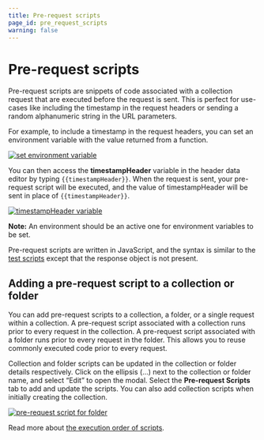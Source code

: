 ```yaml
---
title: Pre-request scripts
page_id: pre_request_scripts
warning: false
---
```


# Pre-request scripts

Pre-request scripts are snippets of code associated with a collection request that are executed before the request is sent. This is perfect for use-cases like including the timestamp in the request headers or sending a random alphanumeric string in the URL parameters.

For example, to include a timestamp in the request headers, you can set an environment variable with the value returned from a function.

[![set environment variable](https://s3.amazonaws.com/postman-static-getpostman-com/postman-docs/Test_script3_Updated2.png)](https://s3.amazonaws.com/postman-static-getpostman-com/postman-docs/Test_script3_Updated2.png)

You can then access the **timestampHeader** variable in the header data editor by typing `{{timestampHeader}}`. When the request is sent, your pre-request script will be executed, and the value of timestampHeader will be sent in place of `{{timestampHeader}}`.

[![timestampHeader variable](https://s3.amazonaws.com/postman-static-getpostman-com/postman-docs/Test_script4_Updated3.png)](https://s3.amazonaws.com/postman-static-getpostman-com/postman-docs/Test_script4_Updated3.png)

**Note:** An environment should be an active one for environment variables to be set.

Pre-request scripts are written in JavaScript, and the syntax is similar to the [test scripts](/postman/scripts/test_scripts.md) except that the response object is not present.

## Adding a pre-request script to a collection or folder

You can add pre-request scripts to a collection, a folder, or a single request within a collection. A pre-request script associated with a collection runs prior to every request in the collection. A pre-request script associated with a folder runs prior to every request in the folder. This allows you to reuse commonly executed code prior to every request.

Collection and folder scripts can be updated in the collection or folder details respectively. Click on the ellipsis \(...\) next to the collection or folder name, and select “Edit” to open the modal. Select the **Pre-request Scripts** tab to add and update the scripts. You can also add collection scripts when initially creating the collection.

[![pre-request script for folder](https://s3.amazonaws.com/postman-static-getpostman-com/postman-docs/Test_script5.png)](https://s3.amazonaws.com/postman-static-getpostman-com/postman-docs/Test_script5.png)

Read more about [the execution order of scripts](https://github.com/kaustavdm/postman-docs-test/tree/b9c2cefa916197b408de633b2ecb1d256acf0a06/docs/postman/scripts/intro_to_scripts/README.md#execution-order-of-scripts).

